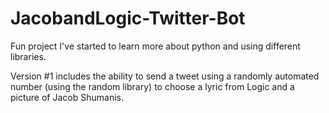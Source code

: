 # JacobandLogic-Twitter-Bot
Fun project I've started to learn more about python and using different libraries. 

Version #1 includes the ability to send a tweet using a randomly automated number (using the random library) to choose a lyric from Logic and a picture of Jacob Shumanis. 
